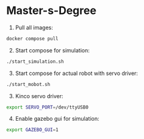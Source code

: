 # Master-s-Degree

1. Pull all images:

```sh
docker compose pull
```

2. Start compose for simulation: 
 
```sh
./start_simulation.sh
```

3. Start compose for actual robot with servo driver: 
 
```sh
./start_mobot.sh
```

3. Kinco servo driver:
   
```sh
export SERVO_PORT=/dev/ttyUSB0
```

4. Enable gazebo gui for simulation:


```sh
export GAZEBO_GUI=1
```